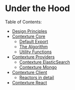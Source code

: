 ﻿# Under the Hood

Table of Contents:
- [Design Principles](design-principles.md)
- [Contexture Core](contexture-core.md)
  - [Default Export](contexture-core.md#default-export)
  - [The Algorithm](contexture-core.md#the-algorithm)
  - [Utility Functions](contexture-core.md#utility-functions)
- [Contexture Providers](contexture-providers/index.md)
  - [Contexture ElasticSearch](contexture-providers/contexture-elasticsearch.md)
  - [Contexture Mongo](contexture-providers/contexture-mongo.md)
- [Contexture Client](contexture-client.md)
  - [Reactors in detail](contexture-client.md#reactors-in-detail)
- [Contexture React](contexture-react.md)
